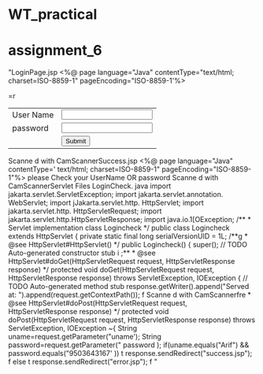 # WT_practical

# assignment_6

"LoginPage.jsp
<%@ page language="Java" contentType="text/html; charset=ISO-8859-1"
pageEncoding="ISO-8859-1'%>
<!DOCTYPE html>
<html>
<head>
<meta charset="ISO-8859-1'>
<title>login page</title>
</head>
<body>
<form method="post" action=" ‘Logincheck">
<table>
=r
<td>User Name</td>
<td><input type="text"
name="uname"></td>
</tr>
<tr>
<td>password</td>
<td><input type="password"
name="password"></td>
</tr>
<tr>
<td></td>
<td><input type="submit"
name="Login"></td>
</tr>
</table>
</form>
</body>
</html>
Scanne d with CamScannerSuccess.jsp
<%@ page language="Java" contentType=' text/html; charset=ISO-8859-1"
pageEncoding="ISO-8859-1"%>
<!DOCTYPE html>
<html>
<head>
<meta charset="ISO-8859-1'>
<title>Insert title here</title>
</head>
<body>
<hi>
Welcome you are Logged in </h1>
</body>
</html>
error.jsp
<%@ page language="java" contentType= text/html; charset=ISO-8859-1"
pageEncoding= "ISO-8859-1'%>
<!DOCTYPE html>
<html>
<head>
<meta charset="ISO-8859-1'>
<title>Insert title here</title>
</head>
<body>
please Check your
UserName OR password
</body>
</html>
Scanne d with CamScannerServlet Files
LoginCheck. java
import jakarta.servlet.ServletException;
import jakarta.servlet.annotation. WebServlet;
import jJakarta.servlet.http. HttpServlet;
import jakarta.servlet.http. HttpServletRequest;
import jakarta.servlet.http.HttpServletResponse;
import java.io.1[OException;
/**
* Servlet implementation class Logincheck
*/
public class Logincheck extends HttpServlet {
private static final long serialVersionUID = 1L;
/**g
* @see HttpServlet#HttpServlet()
*/
public Logincheck() {
super();
// TODO Auto-generated constructor stub
i
;**
* @see HttpServlet#doGet(HttpServletRequest request, HttpServletResponse
response)
*/
protected void doGet(HttpServletRequest request, HttpServletResponse response)
throws ServletException, IOException {
// TODO Auto-generated method stub
response.getWriter().append("Served at:
").append(request.getContextPath());
f
Scanne d with CamScannerfre
* @see HttpServlet#doPost(HttpServletRequest request, HttpServletResponse
response)
*/
protected void doPost(HttpServletRequest request, HttpServletResponse response)
throws ServletException, IOException ~{
String uname=request.getParameter("uname');
String password=request.getParameter("
password );
if(uname.equals("Arif") && password.equals("9503643167'
))
t
response.sendRedirect("success.jsp");
f
else
t
response.sendRedirect("error.jsp");
f
"

